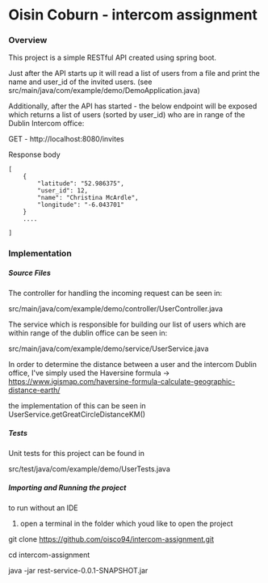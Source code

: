 # Oisin Coburn - intercom assignment

### Overview
This project is a simple RESTful API created using spring boot. 

Just after the API starts up it will read a list of users from a file and print the name and user_id of the invited users.
(see src/main/java/com/example/demo/DemoApplication.java)


Additionally, after the API has started - the below endpoint will be exposed which returns a list of users (sorted by user_id) who are in range of the Dublin Intercom office:

GET - http://localhost:8080/invites

Response body

```
[
    {
        "latitude": "52.986375",
        "user_id": 12,
        "name": "Christina McArdle",
        "longitude": "-6.043701"
    }
    ....
    
]
```

### Implementation

##### Source Files

The controller for handling the incoming request can be seen in:

src/main/java/com/example/demo/controller/UserController.java

The service which is responsible for building our list of users which are within range of the dublin office can be seen in:

src/main/java/com/example/demo/service/UserService.java


In order to determine the distance between a user and the intercom Dublin office, I've simply used the Haversine formula -> https://www.igismap.com/haversine-formula-calculate-geographic-distance-earth/

the implementation of this can be seen in UserService.getGreatCircleDistanceKM()

##### Tests

Unit tests for this project can be found in

src/test/java/com/example/demo/UserTests.java


##### Importing and Running the project


to run without an IDE

1. open a terminal in the folder which youd like to open the project

git clone https://github.com/oisco94/intercom-assignment.git

cd intercom-assignment

java -jar rest-service-0.0.1-SNAPSHOT.jar


